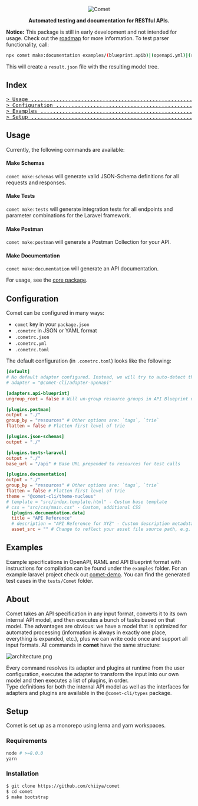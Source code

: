 <p align="center"><img src="https://i.postimg.cc/1RYn00Tg/comet-logo.png" alt="Comet"></p>
<p align="center"><strong>Automated testing and documentation for RESTful APIs.</strong></p>

**Notice:** This package is still in early development and not intended for usage. Check out 
the [roadmap](https://changemap.co/chiiya/comet/) for more information.
To test parser functionality, call:
```bash
npx comet make:documentation examples/(blueprint.apib)|(openapi.yml)|(raml/api.raml)
```
This will create a `result.json` file with the resulting model tree.

## Index
<pre>
<a href="#usage"
>> Usage .....................................................................</a>
<a href="#configuration"
>> Configuration .............................................................</a>
<a href="#examples"
>> Examples ..................................................................</a>
<a href="#setup"
>> Setup .....................................................................</a>
</pre>

## Usage
Currently, the following commands are available:
#### Make Schemas
`comet make:schemas` will generate valid JSON-Schema definitions for all requests and responses.
#### Make Tests
`comet make:tests` will generate integration tests for all endpoints and parameter combinations for the Laravel framework.
#### Make Postman
`comet make:postman` will generate a Postman Collection for your API.
#### Make Documentation
`comet make:documentation` will generate an API documentation.

For usage, see the [core package](https://github.com/chiiya/comet/tree/master/packages/core).

## Configuration
Comet can be configured in many ways:
- `comet` key in your `package.json`
- `.cometrc` in JSON or YAML format
- `.cometrc.json`
- `.cometrc.yml`
- `.cometrc.toml`

The default configuration (in `.cometrc.toml`) looks like the following:

```toml
[default]
# No default adapter configured. Instead, we will try to auto-detect the input format.
# adapter = "@comet-cli/adapter-openapi"

[adapters.api-blueprint]
ungroup_root = false # Will un-group resource groups in API Blueprint named `Root`

[plugins.postman]
output = "./"
group_by = "resources" # Other options are: `tags`, `trie`
flatten = false # Flatten first level of trie

[plugins.json-schemas]
output = "./"

[plugins.tests-laravel]
output = "./"
base_url = "/api" # Base URL prepended to resources for test calls

[plugins.documentation]
output = "./"
group_by = "resources" # Other options are: `tags`, `trie`
flatten = false # Flatten first level of trie
theme = "@comet-cli/theme-nucleus"
# template = "src/index.template.html" - Custom base template
# css = "src/css/main.css" - Custom, additional CSS
  [plugins.documentation.data]
  title = "API Reference"
  # description = "API Reference for XYZ" - Custom description metadata
  asset_src = "" # Change to reflect your asset file source path, e.g. "/"
```

## Examples
Example specifications in OpenAPI, RAML and API Blueprint format with instructions for compilation can be found under the 
`examples` folder. For an example laravel project check out [comet-demo](https://github.com/chiiya/comet-demo). You can 
find the generated test cases in the `tests/Comet` folder.

## About
Comet takes an API specification in any input format, converts it to its own internal API model, and then executes a bunch of
tasks based on that model. The advantages are obvious: we have a model that is optimized for automated processing 
(information is always in exactly one place, everything is expanded, etc.), plus we can write code once and support all
input formats. All commands in **comet** have the same structure:

![architecture.png](https://i.postimg.cc/1zzJBsxV/architecture.png)

Every command resolves its adapter and plugins at runtime from the user configuration, executes the adapter to transform 
the input into our own model and then executes a list of plugins, in order.  
Type definitions for both the internal API model as well as the interfaces for adapters and plugins are available 
in the `@comet-cli/types` package.

## Setup
Comet is set up as a monorepo using lerna and yarn workspaces. 

### Requirements
```bash
node # >=8.0.0
yarn
```

### Installation
```bash
$ git clone https://github.com/chiiya/comet
$ cd comet
$ make bootstrap
```
